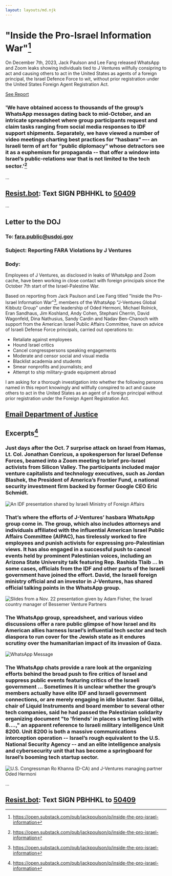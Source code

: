 ```yaml
---
layout: layouts/md.njk
---
```

# "Inside the Pro-Israel Information War"[^1]

On December 7th, 2023, Jack Paulson and Lee Fang  released WhatsApp and Zoom leaks showing individuals tied to J Ventures willfully consipring to act and causing others to act in the United States as agents of a foreign principal, the Israel Defence Force to wit, without prior registration under the United States Foreign Agent Registration Act.

<a href="https://jackpoulson.substack.com/p/inside-the-pro-israel-information" class="button primary">See Report</a>

### 'We have obtained access to thousands of the group’s WhatsApp messages dating back to mid-October, and an intricate spreadsheet where group participants request and claim tasks ranging from social media responses to IDF support shipments. Separately, we have viewed a number of video meetings charting best practices for “hasbara” –-- an Israeli term of art for “public diplomacy” whose detractors see it as a euphemism for propaganda -- that offer a window into Israel’s public-relations war that is not limited to the tech sector.'[^1]

…

## [Resist.bot](https://resist.bot/petitions/PBHHKL): Text SIGN PBHHKL to <a href="tel:50409">50409</a> 

…

## Letter to the DOJ

### To: fara.public@usdoj.gov
### Subject: Reporting FARA Violations by J Ventures
### Body:

Employees of J Ventures, as disclosed in leaks of WhatsApp and Zoom cache, have been working in close contact with foreign principals since the October 7th start of the Israel-Palestine War.  
  
Based on reporting from Jack Paulson and Lee Fang titled "Inside the Pro-Israel Information War"[^1], members of the WhatsApp "J-Ventures Global Kibbutz Group" under the leadership of Oded Hermoni, Michael Rolnick, Eran Sandhaus, Jim Koshland, Andy Cohen, Stephani Cherrin, David Wagonfeld, Dina Nathusius, Sandy Cardin and Nadav Ben-Chanoch with support from the American Israel Public Affairs Committee, have on advice of Israeli Defense Force principals, carried out operations to:  
  
- Retaliate against employees  
- Hound Israel critics  
- Cancel congresspersons speaking engagements  
- Moderate and censor social and visual media  
- Blacklist academia and students  
- Smear nonprofits and journalists; and  
- Attempt to ship military-grade equipment abroad  
  
I am asking for a thorough investigation into whether the following persons named in this report knowingly and willfully conspired to act and cause others to act in the United States as an agent of a foreign principal without prior registration under the Foreign Agent Registration Act.  
  
[^1]: https://open.substack.com/pub/jackpoulson/p/inside-the-pro-israel-information

<a href="mailto:fara.public@usdoj.gov?subject=Reporting%20FARA%20Violations%20by%20J%20Ventures" class="button primary">Email Department of Justice</a>
--
## Excerpts[^1]

<div class="row">
<div class="col-6">

### Just days after the Oct. 7 surprise attack on Israel from Hamas, Lt. Col. Jonathan Conricus, a spokesperson for Israel Defense Forces, beamed into a Zoom meeting to brief pro-Israel activists from Silicon Valley. The participants included major venture capitalists and technology executives, such as Jordan Blashek, the President of America’s Frontier Fund, a national security investment firm backed by former Google CEO Eric Schmidt.

![An IDF presentation shared by Israeli Ministry of Foreign Affairs](https://substackcdn.com/image/fetch/f_auto,q_auto:good,fl_progressive:steep/https%3A%2F%2Fsubstack-post-media.s3.amazonaws.com%2Fpublic%2Fimages%2F7ecff7e5-40c5-4bed-ae1c-92d6d2bfe38a_1600x894.png)

### That’s where the efforts of J-Ventures’ hasbara WhatsApp group come in. The group, which also includes attorneys and individuals affiliated with the influential American Israel Public Affairs Committee (AIPAC), has tirelessly worked to fire employees and punish activists for expressing pro-Palestinian views. It has also engaged in a successful push to cancel events held by prominent Palestinian voices, including an Arizona State University talk featuring Rep. Rashida Tlaib … In some cases, officials from the IDF and other parts of the Israeli government have joined the effort. David, the Israeli foreign ministry official and an investor in J-Ventures, has shared official talking points in the WhatsApp group.

![Slides from a Nov. 22 presentation given by Adam Fisher, the Israel country manager of Bessemer Venture Partners](https://substackcdn.com/image/fetch/w_1456,c_limit,f_webp,q_auto:good,fl_progressive:steep/https%3A%2F%2Fsubstack-post-media.s3.amazonaws.com%2Fpublic%2Fimages%2F41490f17-a147-4093-b2c2-5303ec869063_1600x874.jpeg)

</div>
<div class="col-6">

### The WhatsApp group, spreadsheet, and various video discussions offer a rare public glimpse of how Israel and its American allies harness Israel’s influential tech sector and tech diaspora to run cover for the Jewish state as it endures scrutiny over the humanitarian impact of its invasion of Gaza.
![WhatsApp Message](https://substackcdn.com/image/fetch/w_1456,c_limit,f_webp,q_auto:good,fl_progressive:steep/https%3A%2F%2Fsubstack-post-media.s3.amazonaws.com%2Fpublic%2Fimages%2F0bae5b38-375f-49b6-a8c7-7aca00be6db4_1959x1332.png)

### The WhatsApp chats provide a rare look at the organizing efforts behind the broad push to fire critics of Israel and suppress public events featuring critics of the Israeli government … Sometimes it is unclear whether the group’s members actually have elite IDF and Israeli government connections, or are merely engaging in idle bluster. Saar Gillai, chair of Liquid Instruments and board member to several other tech companies, said he had passed the Palestinian solidarity organizing document "to 'friends' in places s tarting [sic] with 8....," an apparent reference to Israeli military intelligence Unit 8200. Unit 8200 is both a massive communications interception operation -- Israel’s rough equivalent to the U.S. National Security Agency -- and an elite intelligence analysis and cybersecurity unit that has become a springboard for Israel’s booming tech startup sector. 

![U.S. Congressman Ro Khanna (D-CA) and J-Ventures managing partner Oded Hermoni](https://substackcdn.com/image/fetch/w_1456,c_limit,f_webp,q_auto:good,fl_progressive:steep/https%3A%2F%2Fsubstack-post-media.s3.amazonaws.com%2Fpublic%2Fimages%2Ffda2cc7b-407f-4b7e-b732-250fd9024872_1600x900.png)

</div>
</div>

…

## [Resist.bot](https://resist.bot/petitions/PBHHKL): Text SIGN PBHHKL to <a href="tel:50409">50409</a> 